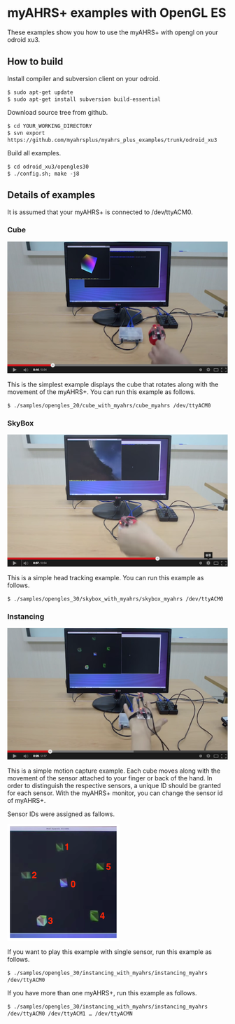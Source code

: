 

# myAHRS+ examples with OpenGL ES 

These examples show you how to use the myAHRS+ with opengl on your odroid xu3. 

## How to build 

Install compiler and subversion client on your odroid.

```
$ sudo apt-get update
$ sudo apt-get install subversion build-essential
```

Download source tree from github. 

```
$ cd YOUR_WORKING_DIRECTORY
$ svn export https://github.com/myahrsplus/myahrs_plus_examples/trunk/odroid_xu3
```

Build all examples.

```
$ cd odroid_xu3/opengles30
$ ./config.sh; make -j8
```


## Details of examples  

It is assumed that your myAHRS+ is connected to /dev/ttyACM0.  

### Cube 

[![ScreenShot](images/cube.png)](http://youtu.be/kSFM3_NDcoQ)

This is the simplest example displays the cube that rotates along with the movement of the myAHRS+. 
You can run this example as follows.

```
$ ./samples/opengles_20/cube_with_myahrs/cube_myahrs /dev/ttyACM0
```

### SkyBox 
[![ScreenShot](images/skybox.png)](http://youtu.be/kSFM3_NDcoQ)

This is a simple head tracking example. You can run this example as follows.

```
$ ./samples/opengles_30/skybox_with_myahrs/skybox_myahrs /dev/ttyACM0
```

### Instancing  

[![ScreenShot](images/instancing.png)](http://youtu.be/tJZoBz_R7Vg)

This is a simple motion capture example. Each cube moves along with the movement of the sensor attached to your finger or back of the hand. In order to distinguish the respective sensors, a unique ID should be granted for each sensor. With the myAHRS+ monitor, you can change the sensor id of myAHRS+. 

Sensor IDs were assigned as fallows.

![ScreenShot](images/sensor_ids.png)

If you want to play this example with single sensor, run this example as follows.

```
$ ./samples/opengles_30/instancing_with_myahrs/instancing_myahrs /dev/ttyACM0
```

If you have more than one myAHRS+, run this example as follows.

```
$ ./samples/opengles_30/instancing_with_myahrs/instancing_myahrs /dev/ttyACM0 /dev/ttyACM1 … /dev/ttyACMN
```

